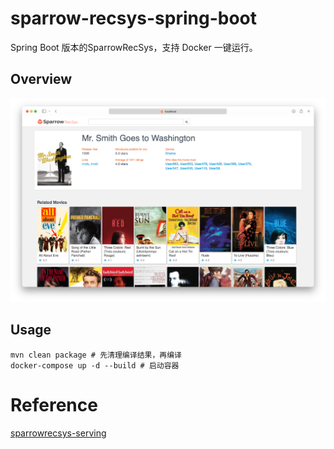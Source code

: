 # sparrow-recsys-spring-boot
Spring Boot 版本的SparrowRecSys，支持 Docker 一键运行。

## Overview
![](docs/related.png)

## Usage
```shell
mvn clean package # 先清理编译结果，再编译
docker-compose up -d --build # 启动容器
```

# Reference
[sparrowrecsys-serving](https://github.com/iqiancheng/sparrowrecsys-serving) 

